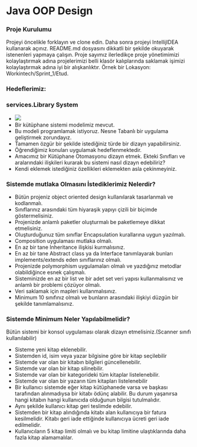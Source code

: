 #  Java OOP Design

### Proje Kurulumu

Projeyi öncelikle forklayın ve clone edin.
Daha sonra projeyi IntellijIDEA kullanarak açınız. README.md dosyasını dikkatli bir şekilde okuyarak istenenleri yapmaya çalışın.
Proje sayımız ilerledikçe proje yönetimimizi kolaylaştırmak adına projelerimizi belli klasör kalıplarında saklamak işimizi kolaylaştırmak adına iyi bir alışkanlıktır.
Örnek bir Lokasyon: Workintech/Sprint_1/Etud.

### Hedeflerimiz:

### services.Library System

 * ![](challenge1.png)
 * Bir kütüphane sistemi modelimiz mevcut.
 * Bu modeli programlamak istiyoruz. Nesne Tabanlı bir uygulama geliştirmek zorundayız.
 * Tamamen özgür bir şekilde istediğiniz türde bir dizayn yapabilirsiniz.
 * Öğrendiğimiz konuları uygulamak hedeflenmektedir.
 * Amacımız bir Kütüphane Otomasyonu dizayn etmek. Ekteki Sınıfları ve aralarındaki ilişkileri kurarak bu sistemi nasıl dizayn edebiliriz?
 * Kendi eklemek istediğiniz özellikleri eklemekten asla çekinmeyiniz.

### Sistemde mutlaka Olmasını İstediklerimiz Nelerdir?

* Bütün projeniz object oriented design kullanılarak tasarlanmalı ve kodlanmalı.
* Sınıflarınız arasındaki tüm hiyaraşik yapıyı çizili bir biçimde göstermelisiniz.
* Projenizde anlamlı paketler oluşturmalı be paketlemeye dikkat etmelisiniz.
* Oluşturduğunuz tüm sınıflar Encapsulation kurallarına uygun yazılmalı.
* Composition uygulaması mutlaka olmalı.
* En az bir tane Inheritance ilişkisi kurmalısınız.
* En az bir tane Abstract class ya da Interface tanımlayarak bunları implements/extends eden sınıflarınız olmalı.
* Projenizde polymorphism uygulamaları olmalı ve yazdığınız metodlar olabildiğince esnek çalışmalı.
* Sisteminizde en az bir list ve bir adet set veri yapısı kullanmalısınız ve anlamlı bir problemi çözüyor olmalı.
* Veri saklamak için mapleri kullanmalısınız.
* Minimum 10 sınıfınız olmalı ve bunların arasındaki ilişkiyi düzgün bir şekilde tanımlamalısınız.

### Sistemde Minimum Neler Yapılabilmelidir?
Bütün sistemi bir konsol uygulaması olarak dizayn etmelisiniz.(Scanner sınıfı kullanılabilir)
* Sisteme yeni kitap eklenebilir.
* Sistemden id, isim veya yazar bilgisine göre bir kitap seçilebilir
* Sistemde var olan bir kitabın bilgileri güncellenebilir.
* Sistemde var olan bir kitap silinebilir.
* Sistemde var olan bir kategorideki tüm kitaplar listelenebilir.
* Sistemde var olan bir yazarın tüm kitapları listelenebilir
* Bir kullanıcı sistemde eğer kitap kütüphanede varsa ve başkası tarafından alınmadıysa bir kitabı ödünç alabilir. Bu durum yaşanırsa hangi kitabın hangi kullanıcıda olduğunun bilgisi tutulmalıdır.
* Aynı şekilde kullanıcı kitap geri teslimde edebilir.
* Sistemden bir kitap alındığında kitabı alan kullanıcıya bir fatura kesilmelidir. Kitabı geri iade ettiğinde kullanıcıya ücreti geri iade edilmelidir.
* Kullanıcıların 5 kitap limiti olmalı ve bu kitap limitine ulaştıklarında daha fazla kitap alamamalılar.  
 
